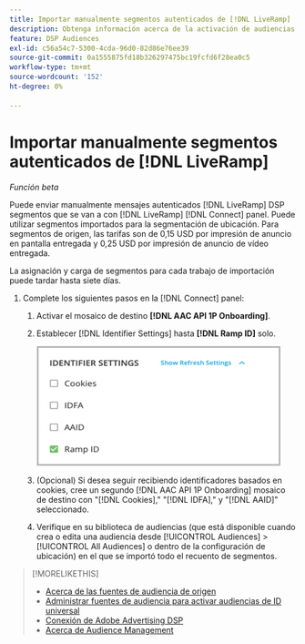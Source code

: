 ```yaml
---
title: Importar manualmente segmentos autenticados de [!DNL LiveRamp]
description: Obtenga información acerca de la activación de audiencias autenticadas mediante [!DNL LiveRamp].
feature: DSP Audiences
exl-id: c56a54c7-5300-4cda-96d0-82d86e76ee39
source-git-commit: 0a1555875fd18b326297475bc19fcfd6f28ea0c5
workflow-type: tm+mt
source-wordcount: '152'
ht-degree: 0%

---
```


# Importar manualmente segmentos autenticados de [!DNL LiveRamp]

*Función beta*

Puede enviar manualmente mensajes autenticados [!DNL LiveRamp] DSP segmentos que se van a con [!DNL LiveRamp] [!DNL Connect] panel. Puede utilizar segmentos importados para la segmentación de ubicación. Para segmentos de origen, las tarifas son de 0,15 USD por impresión de anuncio en pantalla entregada y 0,25 USD por impresión de anuncio de vídeo entregada.

La asignación y carga de segmentos para cada trabajo de importación puede tardar hasta siete días.

<!--Is this first step relevant for this process?

1. For measurement using [[!DNL Adobe] [!DNL Analytics for Advertising]](/help/integrations/analytics/overview.md):

   1. Complete all [prerequisites for implementing [!DNL Analytics for Advertising]](/help/integrations/analytics/prerequisites.md) and make sure that the [AMO ID and EF ID](/help/integrations/analytics/ids.md) are being populated in your tracking URLs.
   
   1. [Maybe just add a param to existing tag] Deploy a second JavaScript tag for [!DNL RampIDs] on your webpages to match onsite events to ad impressions. Contact your Adobe Account Team to get the tag and instructions for where to implement it.

 -->

1. Complete los siguientes pasos en la [!DNL Connect] panel:

   1. Activar el mosaico de destino **[!DNL AAC API 1P Onboarding]**.

   1. Establecer [!DNL Identifier Settings] hasta **[!DNL Ramp ID]** solo.

      ![Configuración de identificador](/help/dsp/assets/liveramp-tile-settings.png)

   1. (Opcional) Si desea seguir recibiendo identificadores basados en cookies, cree un segundo [!DNL AAC API 1P Onboarding] mosaico de destino con &quot;[!DNL Cookies],&quot; &quot;[!DNL IDFA],&quot; y &quot;[!DNL AAID]&quot; seleccionado.

   1. Verifique en su biblioteca de audiencias (que está disponible cuando crea o edita una audiencia desde [!UICONTROL Audiences] > [!UICONTROL All Audiences] o dentro de la configuración de ubicación) en el que se importó todo el recuento de segmentos.

>[!MORELIKETHIS]
>
>* [Acerca de las fuentes de audiencia de origen](source-about.md)
>* [Administrar fuentes de audiencia para activar audiencias de ID universal](source-manage.md)
>* [Conexión de Adobe Advertising DSP](https://experienceleague.adobe.com/docs/experience-platform/destinations/catalog/advertising/adobe-advertising-cloud-connection.html)
>* [Acerca de Audience Management](/help/dsp/audiences/audience-about.md)
